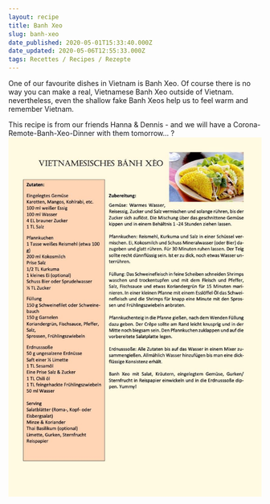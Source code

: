 ```yaml
---
layout: recipe
title: Banh Xeo
slug: banh-xeo
date_published: 2020-05-01T15:33:40.000Z
date_updated: 2020-05-06T12:55:33.000Z
tags: Recettes / Recipes / Rezepte
---
```


One of our favourite dishes in Vietnam is Banh Xeo. Of course there is no way you can make a real, Vietnamese Banh Xeo outside of Vietnam. nevertheless, even the shallow fake Banh Xeos help us to feel warm and remember Vietnam.

This recipe is from our friends Hanna & Dennis - and we will have a Corona-Remote-Banh-Xeo-Dinner with them tomorrow... ?
![](/assets/images/2020/05/Vietnamesisches-Banh-xeo-Rezept.jpg)
